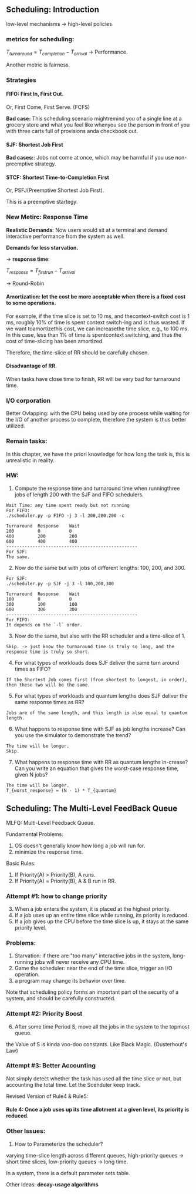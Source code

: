 ## Scheduling: Introduction
low-level mechanisms -> high-level policies
### metrics for scheduling:
$T_{turnaround} = T_{completion} - T_{arrival}$ -> Performance.

Another metric is fairness.
### Strategies
#### FIFO: First In, First Out. 
Or, First Come, First Serve. (FCFS)

**Bad case:** This scheduling scenario mightremind you of a single line at a grocery store and what you feel like whenyou see the person in front of you with three carts full of provisions anda checkbook out.
#### SJF: Shortest Job First
**Bad cases:**: Jobs not come at once, which may be harmful if you use non-preemptive strategy.
#### STCF: Shortest Time-to-Completion First
Or, PSFJ(Preemptive Shortest Job First).

This is a preemptive startegy.
### New Metirc: Response Time
**Realistic Demands**: Now users would sit at a terminal and demand interactive performance from the system as well.

**Demands for less starvation.** 

-> **response time**:

$T_{response} = T_{firstrun} - T_{arrival}$

-> Round-Robin

#### Amortization: let the cost be more acceptable when there is a fixed cost to some operations.
For example, if the time slice is set to 10 ms, and thecontext-switch cost is 1 ms, roughly 10% of time is spent context switch-ing and is thus wasted. If we want toamortizethis cost, we can increasethe time slice, e.g., to 100 ms. In this case, less than 1% of time is spentcontext switching, and thus the cost of time-slicing has been amortized.

Therefore, the time-slice of RR should be carefully chosen.

#### Disadvantage of RR.
When tasks have close time to finish, RR will be very bad for turnaround time.
### I/O corporation
Better Ovlapping: with the CPU being used by one process while waiting for the I/O of another process to complete, therefore the system is thus better utilized.

### Remain tasks:
In this chapter, we have the priori knowledge for how long the task is, this is unrealistic in reality.

### HW:
1. Compute the response time and turnaround time when runningthree jobs of length 200 with the SJF and FIFO schedulers.
```
Wait Time: any time spent ready but not running
For FIFO:
./scheduler.py -p FIFO -j 3 -l 200,200,200 -c

Turnaround  Response    Wait
200         0           0
400         200         200
600         400         400
--------------------------------------------------
For SJF:
The same.
```
2. Now do the same but with jobs of different lengths: 100, 200, and 300.
```
For SJF:
./scheduler.py -p SJF -j 3 -l 100,200,300

Turnaround  Response    Wait
100         0           0
300         100         100
600         300         300
--------------------------------------------------
For FIFO:
It depends on the `-l` order.
```
3. Now do the same, but also with the RR scheduler and a time-slice of 1.
```
Skip. -> just know the turnaround time is truly so long, and the response time is truly so short.
```
4. For what types of workloads does SJF deliver the same turn around times as FIFO?
```
If the Shortest Job comes first (from shortest to longest, in order), then these two will be the same.
```
5. For what types of workloads and quantum lengths does SJF deliver the same response times as RR?
```
Jobs are of the same length, and this length is also equal to quantum length.
```
6. What happens to response time with SJF as job lengths increase? Can you use the simulator to demonstrate the trend?
```
The time will be longer.
Skip.
```
7. What happens to response time with RR as quantum lengths in-crease? Can you write an equation that gives the worst-case response time, given N jobs?
```
The time will be longer.
T_{worst_response} = (N - 1) * T_{quantum}
```
## Scheduling: The Multi-Level FeedBack Queue
MLFQ: Multi-Level Feedback Queue.

Fundamental Problems:
1. OS doesn't generally know how long a job will run for.
2. minimize the response time.

Basic Rules:
1. If Priority(A) > Priority(B), A runs.
2. If Priority(A) = Priority(B), A & B run in RR.

### Attempt #1: how to change priority
3. When a job enters the system, it is placed at the highest priority.
4. If a job uses up an entire time slice while running, its priority is reduced.
5. If a job gives up the CPU before the time slice is up, it stays at the same priority level.

### Problems:  
1. Starvation: if there are "too many" interactive jobs in the system, long-running jobs will never receive any CPU time.
2. Game the scheduler: near the end of the time slice, trigger an I/O operation.
3. a program may change its behavior over time.

Note that scheduling policy forms an important part of the security of a system, and should be carefully constructed.

### Attempt #2: Priority Boost
6. After some time Period S, move all the jobs in the system to the topmost queue.

the Value of S is kinda voo-doo constants. Like Black Magic. (Ousterhout's Law)

### Attempt #3: Better Accounting
Not simply detect whether the task has used all the time slice or not, but accounting the total time. Let the Scehduler keep track.

Revised Version of Rule4 & Rule5:
#### Rule 4: Once a job uses up its time allotment at a given level, its priority is reduced.

### Other Issues:
1. How to Parameterize the scheduler?

varying time-slice length across different queues, high-priority queues -> short time slices, low-priority queues -> long time.

In a system, there is a default parameter sets table.

Other Ideas: **decay-usage algorithms**

